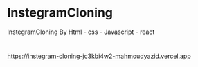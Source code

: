 # InstegramCloning
InstegramCloning By Html - css - Javascript - react 
#
https://instegram-cloning-jc3kbi4w2-mahmoudyazid.vercel.app
